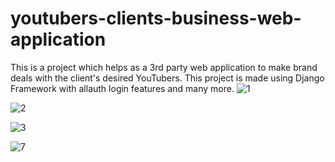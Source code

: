 # youtubers-clients-business-web-application
This is a project which helps as a 3rd party web application to make brand deals with the client's desired YouTubers. 
This project is made using Django Framework with allauth login features and many more.
![1](https://user-images.githubusercontent.com/60030361/127398554-1061ff12-126c-4d21-a5b2-14c42737349e.JPG)

![2](https://user-images.githubusercontent.com/60030361/127398905-ba169e3d-ca51-4d50-ab29-5b543d0fd51e.JPG)

![3](https://user-images.githubusercontent.com/60030361/127399020-4a15b569-2f82-4383-99eb-5727976904ca.JPG)

![7](https://user-images.githubusercontent.com/60030361/127398780-5635a38f-102a-4aaf-936b-b99311d4c5ee.JPG)

